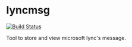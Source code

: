 lyncmsg
=======

[![Build Status](https://api.travis-ci.org/hufuman/lyncmsg.png)](https://travis-ci.org/hufuman/lyncmsg)

Tool to store and view microsoft lync's message.
